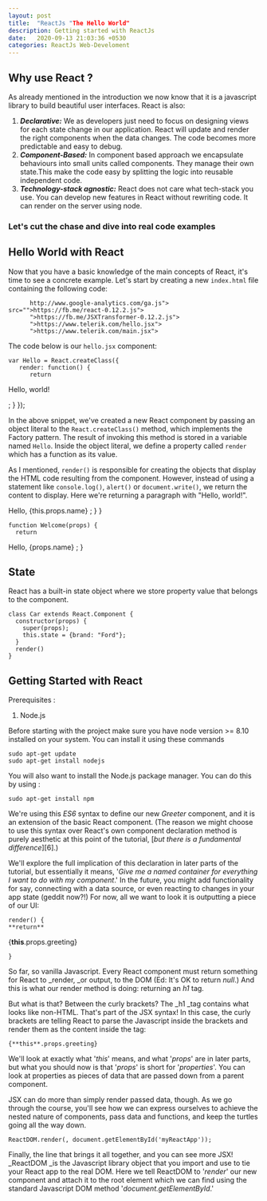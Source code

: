 ```yaml
---
layout: post
title:  "ReactJs "The Hello World"
description: Getting started with ReactJs
date:   2020-09-13 21:03:36 +0530
categories: ReactJs Web-Develoment 
---
```


## Why use React ?

As already mentioned in the introduction we now know that it is a javascript library to build beautiful user interfaces. React is also:

1. **_Declarative:_** We as developers just need to focus on designing views for each state change in our application. React will update and render the right components when the data changes. The code becomes more predictable and easy to debug.
2. **_Component-Based:_** In component based approach we encapsulate behaviours into small units called components. They manage their own state.This make the code easy by splitting the logic into reusable independent code.
3. **_Technology-stack agnostic:_** React does not care what tech-stack you use. You can develop new features in React without rewriting code. It can render on the server using node.

### Let's cut the chase and dive into real code examples

## Hello World with React

Now that you have a basic knowledge of the main concepts of React, it's time to see a concrete example. Let's start by creating a new `index.html` file containing the following code:
    
    
    
       
          
       
       
          http://www.google-analytics.com/ga.js"> src="">https://fb.me/react-0.12.2.js">
          ">https://fb.me/JSXTransformer-0.12.2.js">
          ">https://www.telerik.com/hello.jsx">
          ">https://www.telerik.com/main.jsx">
      
The code below is our `hello.jsx` component:
    
    
    var Hello = React.createClass({
       render: function() {
          return 
Hello, world!

;
       }
    });

In the above snippet, we've created a new React component by passing an object literal to the `React.createClass()` method, which implements the Factory pattern. The result of invoking this method is stored in a variable named `Hello`. Inside the object literal, we define a property called `render` which has a function as its value.

As I mentioned, `render()` is responsible for creating the objects that display the HTML code resulting from the component. However, instead of using a statement like `console.log()`, `alert()` or `document.write()`, we return the content to display. Here we're returning a paragraph with "Hello, world!".


Hello, {this.props.name}
;
      }
    }
    
    
    function Welcome(props) {
      return 
Hello, {props.name}
;
    }

## State

React has a built-in state object where we store property value that belongs to the component.
    
    
    class Car extends React.Component {
      constructor(props) {
        super(props);
        this.state = {brand: "Ford"};
      }
      render()
    }


## Getting Started with React



Prerequisites : 

1. Node.js

Before starting with the project make sure you have node version >= 8.10 installed on your system. You can install it using these commands
    
    
    sudo apt-get update
    sudo apt-get install nodejs

You will also want to install the Node.js package manager. You can do this by using :
    
    
    sudo apt-get install npm
    

We're using this _ES6_ syntax to define our new _Greeter_ component, and it is an extension of the basic React component. (The reason we might choose to use this syntax over React's own component declaration method is purely aesthetic at this point of the tutorial, [_but there is a fundamental difference_][6].)

We'll explore the full implication of this declaration in later parts of the tutorial, but essentially it means, '_Give me a named container for everything I want to do with my component_.' In the future, you might add functionality for say, connecting with a data source, or even reacting to changes in your app state (geddit now?!) For now, all we want to look it is outputting a piece of our UI:
    
    
    render() {   
    **return** 
{**this**.props.greeting}
  
    }

So far, so vanilla Javascript. Every React component must return something for React to _render, _or output, to the DOM (Ed: It's OK to return _null_.) And this is what our render method is doing: returning an _h1_ tag.

But what is that? Between the curly brackets? The _h1 _tag contains what looks like non-HTML. That's part of the JSX syntax! In this case, the curly brackets are telling React to parse the Javascript inside the brackets and render them as the content inside the tag:
    
    
    {**this**.props.greeting}

We'll look at exactly what '_this_' means, and what '_props_' are in later parts, but what you should now is that '_props_' is short for '_properties_'. You can look at properties as pieces of data that are passed down from a parent component.

JSX can do more than simply render passed data, though. As we go through the course, you'll see how we can express ourselves to achieve the nested nature of components, pass data and functions, and keep the turtles going all the way down.
    
    
    ReactDOM.render(, document.getElementById('myReactApp'));

Finally, the line that brings it all together, and you can see more JSX! _ReactDOM _is the Javascript library object that you import and use to tie your React app to the real DOM. Here we tell ReactDOM to '_render_' our new component and attach it to the root element which we can find using the standard Javascript DOM method '_document.getElementById_.'
